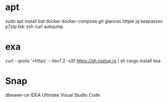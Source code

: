 # apt

sudo apt install bat docker docker-compose git glances httpie jq keepassxc p7zip tldr zsh curl autojump

# exa

curl --proto '=https' --tlsv1.2 -sSf https://sh.rustup.rs | sh
cargo install exa

# Snap

dbeaver-ce
IDEA Ultimate
Visual Studio Code
